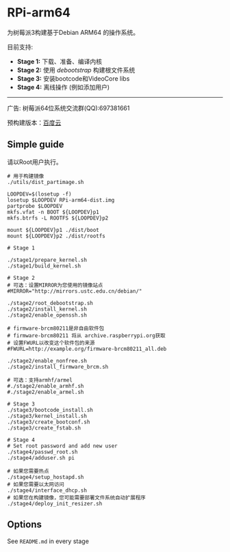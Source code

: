 # RPi-arm64
为树莓派3构建基于Debian ARM64 的操作系统。

目前支持:

* **Stage 1:** 下载、准备、编译内核
* **Stage 2:** 使用 _debootstrap_ 构建根文件系统
* **Stage 3:** 安装bootcode和VideoCore libs
* **Stage 4:** 离线操作 (例如添加用户)

************
广告:
树莓派64位系统交流群(QQ):697381661

预构建版本：[百度云](http://pan.baidu.com/s/1hsZVl1i)

## Simple guide
请以Root用户执行。

```
# 用于构建镜像
./utils/dist_partimage.sh

LOOPDEV=$(losetup -f)
losetup $LOOPDEV RPi-arm64-dist.img
partprobe $LOOPDEV
mkfs.vfat -n BOOT ${LOOPDEV}p1
mkfs.btrfs -L ROOTFS ${LOOPDEV}p2

mount ${LOOPDEV}p1 ./dist/boot
mount ${LOOPDEV}p2 ./dist/rootfs

# Stage 1

./stage1/prepare_kernel.sh
./stage1/build_kernel.sh

# Stage 2
# 可选：设置MIRROR为您使用的镜像站点
#MIRROR="http://mirrors.ustc.edu.cn/debian/"

./stage2/root_debootstrap.sh
./stage2/install_kernel.sh
./stage2/enable_openssh.sh

# firmware-brcm80211是非自由软件包
# firmware-brcm80211 将从 archive.raspberrypi.org获取
# 设置FWURL以改变这个软件包的来源
#FWURL=http://example.org/firmware-brcm80211_all.deb

./stage2/enable_nonfree.sh
./stage2/install_firmware_brcm.sh

# 可选：支持armhf/armel
#./stage2/enable_armhf.sh
#./stage2/enable_armel.sh

# Stage 3
./stage3/bootcode_install.sh
./stage3/kernel_install.sh
./stage3/create_bootconf.sh
./stage3/create_fstab.sh

# Stage 4
# Set root password and add new user
./stage4/passwd_root.sh
./stage4/adduser.sh pi

# 如果您需要热点
./stage4/setup_hostapd.sh
# 如果您需要以太网访问
./stage4/interface_dhcp.sh
# 如果您在构建镜像，您可能需要部署文件系统自动扩展程序
./stage4/deploy_init_resizer.sh
```

## Options
See `README.md` in every stage
